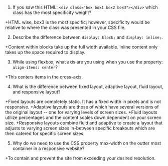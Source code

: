 1. If you saw this HTML: ```<div class="box box1 box2 box3"></div>``` which class has the most specificity weight?

+HTML wise, box3 is the most specific; however, specificity would be relative to where the class was presented in your CSS file.


2. Describe the difference between ```display: block;``` and ```display: inline;```.

+Content within blocks take up the full width available. Inline content only takes up the space required to display. 

3. While using flexbox, what axis are you using when you use the property: ```align-items: center```?

+This centers items in the cross-axis.


4. What is the difference between fixed layout, adaptive layout, fluid layout, and responsive layout?

+Fixed layouts are completely static. It has a fixed width in pixels and is not responsive.
+Adaptive layouts are those of which have several versions of the original layout -- one for varying levels of screen sizes.
+Fluid layouts utilize percentages and the content scales down dependent on your screen size.
+Responsive layouts combine fluid and adaptive to create a layout that adjusts to varying screen sizes in-between specific breakouts which are then catered for specific screen sizes.

5. Why do we need to use the CSS property max-width on the outter most container in a responsive website?

+To contain and prevent the site from exceeding your desired resolution. 
